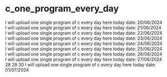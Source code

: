 # c_one_program_every_day
I will upload one single program of c every day here today date: 20/06/2024<br> 
I will upload one single program of c every day here today date: 21/06/2024<br> 
I will upload one single program of c every day here today date: 22/06/2024<br> 
I will upload one single program of c every day here today date: 23/06/2024<br> 
I will upload one single program of c every day here today date: 24/06/2024<br> 
I will upload one single program of c every day here today date: 25/06/2024<br> 
I will upload one single program of c every day here today date: 26/06/2024<br> 
I will upload one single program of c every day here today date: 27/06/2024<br> 
28
29
30
I will upload one single program of c every day here today date: 01/07/2024<br> 
